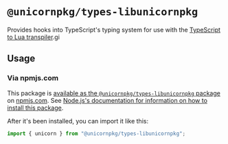 # `@unicornpkg/types-libunicornpkg`

Provides hooks into TypeScript's typing system for use with the [TypeScript to Lua transpiler](https://typescripttolua.github.io).gi

## Usage

### Via npmjs.com

This package is [available as the `@unicornpkg/types-libunicornpkg` package](https://npmjs.com/@unicornpkg/types-libunicornpkg) on [npmjs.com](https://npmjs.com). See [Node.js's documentation for information on how to install this package](https://nodejs.org/en/learn/getting-started/an-introduction-to-the-npm-package-manager).


After it's been installed, you can import it like this:

```ts
import { unicorn } from "@unicornpkg/types-libunicornpkg";
```
